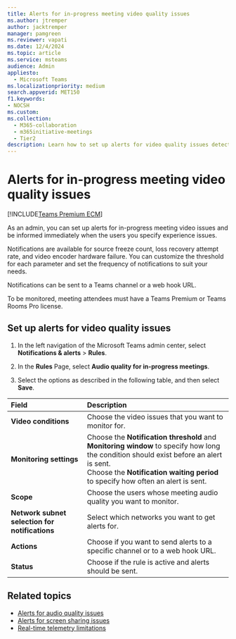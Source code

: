 ```yaml
---
title: Alerts for in-progress meeting video quality issues
ms.author: jtremper
author: jacktremper
manager: pamgreen
ms.reviewer: vapati
ms.date: 12/4/2024
ms.topic: article
ms.service: msteams
audience: Admin
appliesto: 
  - Microsoft Teams
ms.localizationpriority: medium
search.appverid: MET150
f1.keywords:
- NOCSH
ms.custom: 
ms.collection: 
  - M365-collaboration
  - m365initiative-meetings
  - Tier2
description: Learn how to set up alerts for video quality issues detected in in-progress meetings.
---
```


# Alerts for in-progress meeting video quality issues

[!INCLUDE[Teams Premium ECM](../includes/teams-premium-ecm.md)]

As an admin, you can set up alerts for in-progress meeting video issues and be informed immediately when the users you specify experience issues.

Notifications are available for source freeze count, loss recovery attempt rate, and video encoder hardware failure. You can customize the threshold for each parameter and set the frequency of notifications to suit your needs.

Notifications can  be sent to a Teams channel or a web hook URL.

To be monitored, meeting attendees must have a Teams Premium or Teams Rooms Pro license.

## Set up alerts for video quality issues

1. In the left navigation of the Microsoft Teams admin center, select **Notifications & alerts** > **Rules**.

1. In the **Rules** Page, select **Audio quality for in-progress meetings**.

1. Select the options as described in the following table, and then select **Save**.

|Field |Description  |
|:-----|:------------|
|**Video conditions**|Choose the video issues that you want to monitor for.|
|**Monitoring settings**|Choose the **Notification threshold** and **Monitoring window** to specify how long the condition should exist before an alert is sent.<br>Choose the **Notification waiting period** to specify how often an alert is sent.|
|**Scope**|Choose the users whose meeting audio quality you want to monitor.|
|**Network subnet selection for notifications**|Select which networks you want to get alerts for.|
|**Actions**|Choose if you want to send alerts to a specific channel or to a web hook URL.|
|**Status**|Choose if the rule is active and alerts should be sent.|

## Related topics

- [Alerts for audio quality issues](alerts-in-progress-meeting-audio.md)
- [Alerts for screen sharing issues](alerts-in-progress-meeting-screen-sharing.md)
- [Real-time telemetry limitations](/microsoftteams/use-real-time-telemetry-to-troubleshoot-poor-meeting-quality#limitations)
